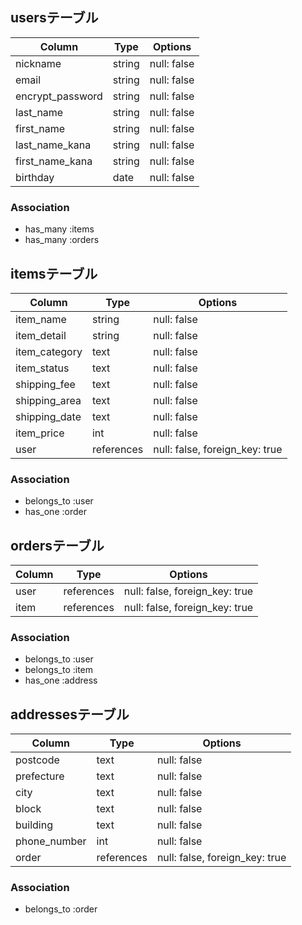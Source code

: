 ## usersテーブル
| Column           | Type       | Options                         |
| ---------------- | ---------- | ------------------------------- |
| nickname         | string     | null: false                     |
| email            | string     | null: false                     |
| encrypt_password | string     | null: false                     |
| last_name        | string     | null: false                     |
| first_name       | string     | null: false                     |
| last_name_kana   | string     | null: false                     |
| first_name_kana  | string     | null: false                     |
| birthday         | date       | null: false                     |

### Association
- has_many :items
- has_many :orders

## itemsテーブル
| Column           | Type         | Options                         |
| ---------------- | ------------ | ------------------------------- |
| item_name        | string       | null: false                     |
| item_detail      | string       | null: false                     |
| item_category    | text         | null: false                     |
| item_status      | text         | null: false                     |
| shipping_fee     | text         | null: false                     |
| shipping_area    | text         | null: false                     |
| shipping_date    | text         | null: false                     |
| item_price       | int          | null: false                     |
| user             | references   | null: false, foreign_key: true  |

### Association
- belongs_to :user
- has_one    :order

## ordersテーブル
| Column        | Type       | Options                         |
| ------------- | ---------- | ------------------------------- |
| user          | references | null: false, foreign_key: true  |
| item          | references | null: false, foreign_key: true  |

### Association
- belongs_to :user
- belongs_to :item
- has_one    :address

## addressesテーブル
| Column        | Type       | Options                         |
| ------------- | ---------- | ------------------------------- |
| postcode      | text       | null: false                     |
| prefecture    | text       | null: false                     |
| city          | text       | null: false                     |
| block         | text       | null: false                     |
| building      | text       | null: false                     |
| phone_number  | int        | null: false                     |
| order         | references | null: false, foreign_key: true  |

### Association
- belongs_to :order